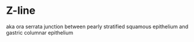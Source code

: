 # Z-line
aka ora serrata
junction between pearly stratified squamous epithelium and gastric columnar epithelium